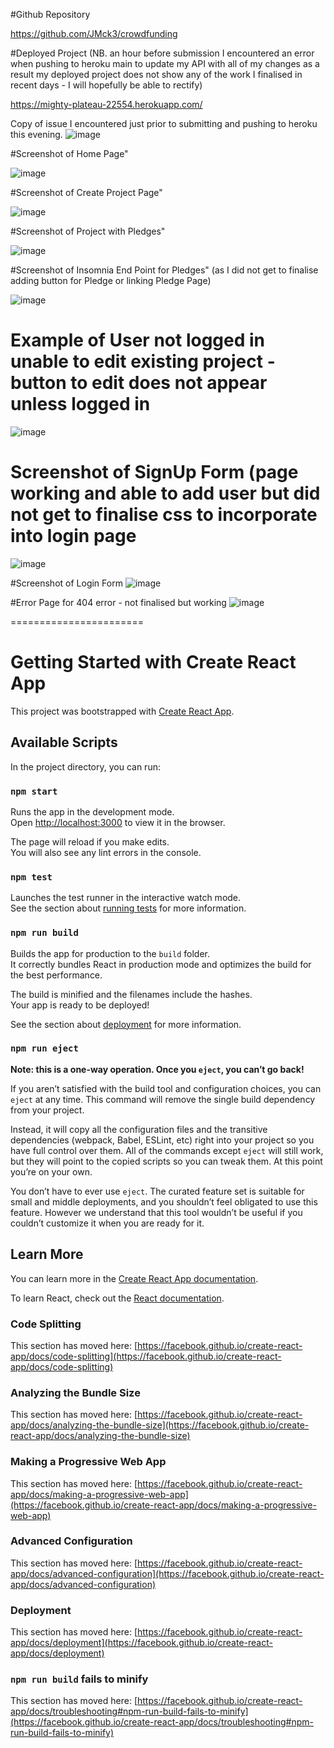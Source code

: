 #Github Repository

https://github.com/JMck3/crowdfunding

#Deployed Project (NB. an hour before submission I encountered an error when pushing to heroku main to update my API with all of my changes as a result my deployed project does not show any of the work I finalised in recent days - I will hopefully be able to rectify)

https://mighty-plateau-22554.herokuapp.com/

Copy of issue I encountered just prior to submitting and pushing to heroku this evening. 
![image](https://user-images.githubusercontent.com/86637156/140646795-8561ee17-0c6f-419d-8ded-a248a58e6153.png)

#Screenshot of Home Page"

![image](https://user-images.githubusercontent.com/86637156/140645801-b459f3a3-5833-414c-be82-59a46b4259c3.png)

#Screenshot of Create Project Page"

![image](https://user-images.githubusercontent.com/86637156/140645874-b15b976d-62e2-40b0-bfd8-5f5d05e560a5.png)

#Screenshot of Project with Pledges"

![image](https://user-images.githubusercontent.com/86637156/140645914-fa2f04d9-90d6-4580-b3ec-d4aa8e6de795.png)

#Screenshot of Insomnia End Point for Pledges" (as I did not get to finalise adding button for Pledge or linking Pledge Page)

![image](https://user-images.githubusercontent.com/86637156/140645947-03364638-8e57-4570-8e5c-e85870924226.png)

# Example of User not logged in unable to edit existing project - button to edit does not appear unless logged in
![image](https://user-images.githubusercontent.com/86637156/140646010-a2fc77e8-5269-4a2b-8e9a-fd7607429841.png)

# Screenshot of SignUp Form (page working and able to add user but did not get to finalise css to incorporate into login page
![image](https://user-images.githubusercontent.com/86637156/140646075-2b3c8c2f-e9f8-41c1-9d89-7ee4a8557675.png)

#Screenshot of Login Form
![image](https://user-images.githubusercontent.com/86637156/140646116-5f030bb8-7a31-4a90-99d4-04f4e082e15c.png)

#Error Page for 404 error - not finalised but working
![image](https://user-images.githubusercontent.com/86637156/140646143-554a37fd-d519-41c7-93ad-073d0df96d66.png)

=======================

# Getting Started with Create React App

This project was bootstrapped with [Create React App](https://github.com/facebook/create-react-app).

## Available Scripts

In the project directory, you can run:

### `npm start`

Runs the app in the development mode.\
Open [http://localhost:3000](http://localhost:3000) to view it in the browser.

The page will reload if you make edits.\
You will also see any lint errors in the console.

### `npm test`

Launches the test runner in the interactive watch mode.\
See the section about [running tests](https://facebook.github.io/create-react-app/docs/running-tests) for more information.

### `npm run build`

Builds the app for production to the `build` folder.\
It correctly bundles React in production mode and optimizes the build for the best performance.

The build is minified and the filenames include the hashes.\
Your app is ready to be deployed!

See the section about [deployment](https://facebook.github.io/create-react-app/docs/deployment) for more information.

### `npm run eject`

**Note: this is a one-way operation. Once you `eject`, you can’t go back!**

If you aren’t satisfied with the build tool and configuration choices, you can `eject` at any time. This command will remove the single build dependency from your project.

Instead, it will copy all the configuration files and the transitive dependencies (webpack, Babel, ESLint, etc) right into your project so you have full control over them. All of the commands except `eject` will still work, but they will point to the copied scripts so you can tweak them. At this point you’re on your own.

You don’t have to ever use `eject`. The curated feature set is suitable for small and middle deployments, and you shouldn’t feel obligated to use this feature. However we understand that this tool wouldn’t be useful if you couldn’t customize it when you are ready for it.

## Learn More

You can learn more in the [Create React App documentation](https://facebook.github.io/create-react-app/docs/getting-started).

To learn React, check out the [React documentation](https://reactjs.org/).

### Code Splitting

This section has moved here: [https://facebook.github.io/create-react-app/docs/code-splitting](https://facebook.github.io/create-react-app/docs/code-splitting)

### Analyzing the Bundle Size

This section has moved here: [https://facebook.github.io/create-react-app/docs/analyzing-the-bundle-size](https://facebook.github.io/create-react-app/docs/analyzing-the-bundle-size)

### Making a Progressive Web App

This section has moved here: [https://facebook.github.io/create-react-app/docs/making-a-progressive-web-app](https://facebook.github.io/create-react-app/docs/making-a-progressive-web-app)

### Advanced Configuration

This section has moved here: [https://facebook.github.io/create-react-app/docs/advanced-configuration](https://facebook.github.io/create-react-app/docs/advanced-configuration)

### Deployment

This section has moved here: [https://facebook.github.io/create-react-app/docs/deployment](https://facebook.github.io/create-react-app/docs/deployment)

### `npm run build` fails to minify

This section has moved here: [https://facebook.github.io/create-react-app/docs/troubleshooting#npm-run-build-fails-to-minify](https://facebook.github.io/create-react-app/docs/troubleshooting#npm-run-build-fails-to-minify)
